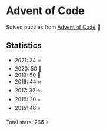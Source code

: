 # Advent of Code

Solved puzzles from [Advent of Code](https://adventofcode.com) :christmas_tree:

## Statistics

- 2021: 24 :star:
- 2020: 50 :star2:
- 2019: 50 :star2:
- 2018: 44 :star:
- 2017: 32 :star:
- 2016: 20 :star:
- 2015: 46 :star:

Total stars: 266 :star:
